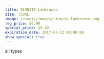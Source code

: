 ```yaml
---
title: RIUNITE Lambrusco
size: 750mL
image: /assets/images/riunite-lambrusco.png
reg_price: $6.99
special_price: $5.49
expiration_date: 2017-07-12 00:00:00
show_special: true
---
```



all types